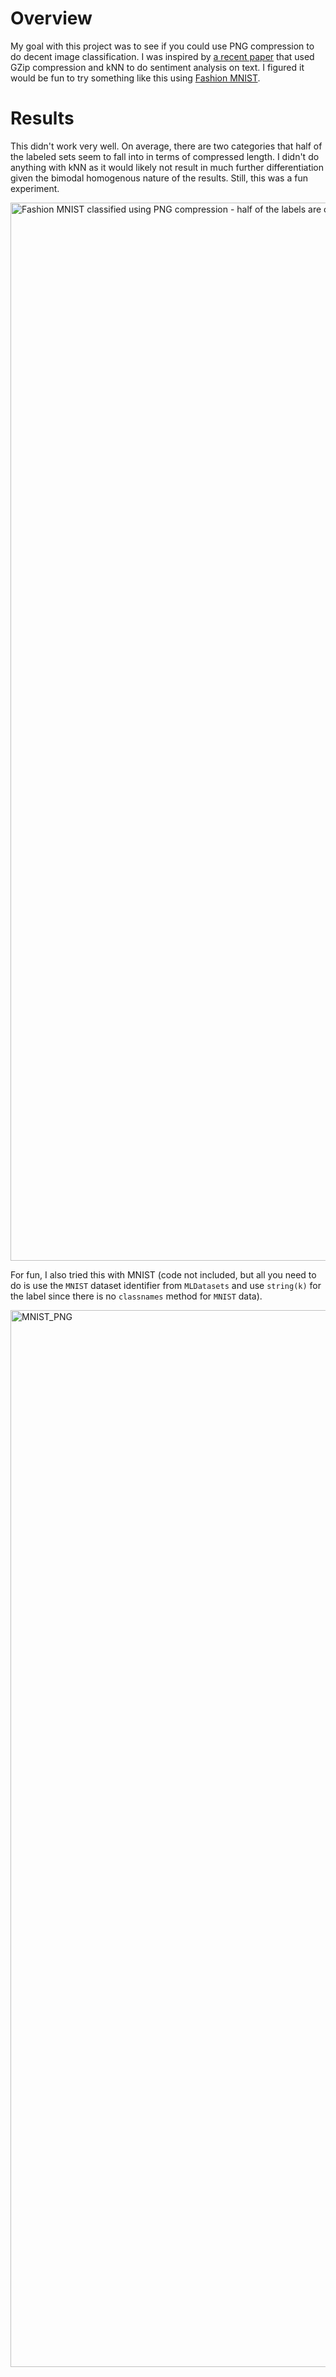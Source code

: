 # Overview

My goal with this project was to see if you could use PNG compression to do decent image classification. I was inspired by [a recent paper](https://aclanthology.org/2023.findings-acl.426.pdf) that used GZip compression and kNN to do sentiment analysis on text. I figured it would be fun to try something like this using [Fashion MNIST](https://www.kaggle.com/datasets/zalando-research/fashionmnist).

# Results

This didn't work very well. On average, there are two categories that half of the labeled sets seem to fall into in terms of compressed length. I didn't do anything with kNN as it would likely not result in much further differentiation given the bimodal homogenous nature of the results. Still, this was a fun experiment.

<img width="1693" alt="Fashion MNIST classified using PNG compression - half of the labels are centered around one compressed size, and half are centered around another. The differentiation is not very clear from these results." src="https://github.com/kylehovey/fashion-mnist-png/assets/7339800/508b4e51-e38c-4c18-8da7-b95fb2595855">

For fun, I also tried this with MNIST (code not included, but all you need to do is use the `MNIST` dataset identifier from `MLDatasets` and use `string(k)` for the label since there is no `classnames` method for `MNIST` data).

<img width="1691" alt="MNIST_PNG" src="https://github.com/kylehovey/fashion-mnist-png/assets/7339800/a33715e1-a9eb-45ae-9406-3284c7658d7e">
